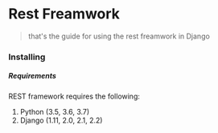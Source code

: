 # Rest Freamwork
> that's the guide for using the rest freamwork in Django

### Installing
##### Requirements
REST framework requires the following:

  1. Python (3.5, 3.6, 3.7)
  1. Django (1.11, 2.0, 2.1, 2.2)
